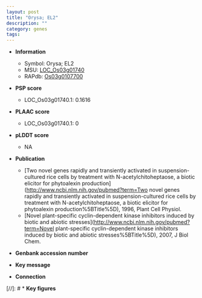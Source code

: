 ```yaml
---
layout: post
title: "Orysa; EL2"
description: ""
category: genes
tags: 
---
```


* **Information**  
    + Symbol: Orysa; EL2  
    + MSU: [LOC_Os03g01740](http://rice.plantbiology.msu.edu/cgi-bin/ORF_infopage.cgi?orf=LOC_Os03g01740)  
    + RAPdb: [Os03g0107700](http://rapdb.dna.affrc.go.jp/viewer/gbrowse_details/irgsp1?name=Os03g0107700)  

* **PSP score**  
    + LOC_Os03g01740.1: 0.1616 

* **PLAAC score**  
    + LOC_Os03g01740.1: 0 

* **pLDDT score**
    + NA


* **Publication**  
    + [Two novel genes rapidly and transiently activated in suspension-cultured rice cells by treatment with N-acetylchitoheptaose, a biotic elicitor for phytoalexin production](http://www.ncbi.nlm.nih.gov/pubmed?term=Two novel genes rapidly and transiently activated in suspension-cultured rice cells by treatment with N-acetylchitoheptaose, a biotic elicitor for phytoalexin production%5BTitle%5D), 1996, Plant Cell Physiol.
    + [Novel plant-specific cyclin-dependent kinase inhibitors induced by biotic and abiotic stresses](http://www.ncbi.nlm.nih.gov/pubmed?term=Novel plant-specific cyclin-dependent kinase inhibitors induced by biotic and abiotic stresses%5BTitle%5D), 2007, J Biol Chem.

* **Genbank accession number**  

* **Key message**  

* **Connection**  

[//]: # * **Key figures**  


